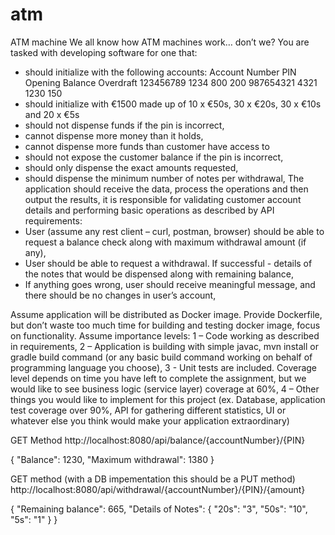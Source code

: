 # atm

ATM machine
We all know how ATM machines work… don’t we? You are tasked with developing software for one
that:
- should initialize with the following accounts:
Account Number PIN Opening Balance Overdraft
123456789 1234 800 200
987654321 4321 1230 150
- should initialize with €1500 made up of 10 x €50s, 30 x €20s, 30 x €10s and 20 x €5s
- should not dispense funds if the pin is incorrect,
- cannot dispense more money than it holds,
- cannot dispense more funds than customer have access to
- should not expose the customer balance if the pin is incorrect,
- should only dispense the exact amounts requested,
- should dispense the minimum number of notes per withdrawal,
The application should receive the data, process the operations and then output the results, it is
responsible for validating customer account details and performing basic operations as described by
API requirements:
- User (assume any rest client – curl, postman, browser) should be able to request a balance
check along with maximum withdrawal amount (if any),
- User should be able to request a withdrawal. If successful - details of the notes that would
be dispensed along with remaining balance,
- If anything goes wrong, user should receive meaningful message, and there should be no
changes in user’s account,

Assume application will be distributed as Docker image. Provide Dockerfile, but don’t waste too
much time for building and testing docker image, focus on functionality.
Assume importance levels:
1 – Code working as described in requirements,
2 – Application is building with simple javac, mvn install or gradle build command (or any basic build
command working on behalf of programming language you choose),
3 - Unit tests are included. Coverage level depends on time you have left to complete the
assignment, but we would like to see business logic (service layer) coverage at 60%,
4 – Other things you would like to implement for this project (ex. Database, application test
coverage over 90%, API for gathering different statistics, UI or whatever else you think would make
your application extraordinary)

GET Method
http://localhost:8080/api/balance/{accountNumber}/{PIN}

{
    "Balance": 1230,
    "Maximum withdrawal": 1380
}

GET method (with a DB impementation this should be a PUT method)
http://localhost:8080/api/withdrawal/{accountNumber}/{PIN}/{amount}

{
    "Remaining balance": 665,
    "Details of Notes": {
        "20s": "3",
        "50s": "10",
        "5s": "1"
    }
}
